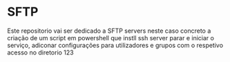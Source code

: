 # SFTP
Este repositorio vai ser dedicado a SFTP servers neste caso concreto a criação de um script em powershell que instll ssh server parar e iniciar o serviço, adiconar configurações para utilizadores e grupos com o respetivo acesso no diretorio
123